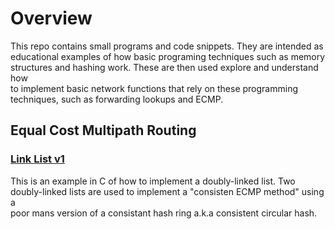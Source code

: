 # Overview

This repo contains small programs and code snippets. They are intended as  
educational examples of how basic programing techniques such as memory  
structures and hashing work. These are then used explore and understand how  
to implement basic network functions that rely on these programming  
techniques, such as forwarding lookups and ECMP.  


## Equal Cost Multipath Routing

### [Link List v1](ECMP/linked_list_1)

This is an example in C of how to implement a doubly-linked list. Two  
doubly-linked lists are used to implement a "consisten ECMP method" using a  
poor mans version of a consistant hash ring a.k.a consistent circular hash.  
